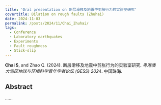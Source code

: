```yaml
---
title: 'Oral presentation on 断层滑移及地震中剪胀行为的实验室研究'
covertitle: Dilation on rough faults (Zhuhai)
date: 2024-11-03
permalink: /posts/2024/11/Chai_Zhuhai/
tags:
  - Conference
  - Laboratory earthquakes
  - Experiments
  - Fault roughness
  - Stick-slip
---
```



**Chai S**, and Zhao Q. (2024). 断层滑移及地震中剪胀行为的实验室研究. _粤港澳大湾区地球与环境科学青年学者论坛 (GESS) 2024_. 中国珠海.


## Abstract
......

<!--<img src='/images/Conferences/Chai2024_Shenzhen.jpg'>-->
